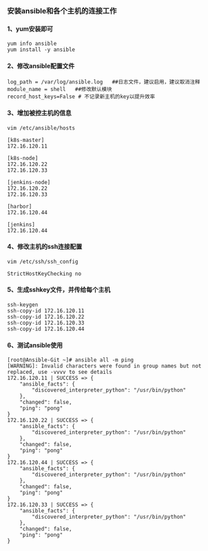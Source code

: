 ### 安装ansible和各个主机的连接工作
#### 1、yum安装即可
```shell script
yum info ansible
yum install -y ansible
```
#### 2、修改ansible配置文件
```shell script
log_path = /var/log/ansible.log   ##日志文件，建议启用，建议取消注释
module_name = shell   ##修改默认模块
record_host_keys=False # 不记录新主机的key以提升效率
```
#### 3、增加被控主机的信息
```shell script
vim /etc/ansible/hosts

[k8s-master]
172.16.120.11

[k8s-node]
172.16.120.22
172.16.120.33

[jenkins-node]
172.16.120.22
172.16.120.33

[harbor]
172.16.120.44

[jenkins]
172.16.120.44
```
#### 4、修改主机的ssh连接配置
```shell script
vim /etc/ssh/ssh_config

StrictHostKeyChecking no
```
#### 5、生成sshkey文件，并传给每个主机
```shell script
ssh-keygen
ssh-copy-id 172.16.120.11
ssh-copy-id 172.16.120.22
ssh-copy-id 172.16.120.33
ssh-copy-id 172.16.120.44
```
#### 6、测试ansible使用
```shell script
[root@Ansible-Git ~]# ansible all -m ping
[WARNING]: Invalid characters were found in group names but not replaced, use -vvvv to see details
172.16.120.11 | SUCCESS => {
    "ansible_facts": {
        "discovered_interpreter_python": "/usr/bin/python"
    }, 
    "changed": false, 
    "ping": "pong"
}
172.16.120.22 | SUCCESS => {
    "ansible_facts": {
        "discovered_interpreter_python": "/usr/bin/python"
    }, 
    "changed": false, 
    "ping": "pong"
}
172.16.120.44 | SUCCESS => {
    "ansible_facts": {
        "discovered_interpreter_python": "/usr/bin/python"
    }, 
    "changed": false, 
    "ping": "pong"
}
172.16.120.33 | SUCCESS => {
    "ansible_facts": {
        "discovered_interpreter_python": "/usr/bin/python"
    }, 
    "changed": false, 
    "ping": "pong"
}
```
